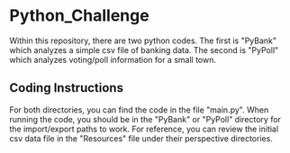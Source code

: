 # Python_Challenge
Within this repository, there are two python codes. The first is "PyBank" which analyzes a simple csv file of banking data. The second is "PyPoll" which analyzes voting/poll information for a small town.

## Coding Instructions
  For both directories, you can find the code in the file "main.py". When running the code, you should be in the "PyBank" or "PyPoll" directory for the import/export paths to work. For reference, you can review the initial csv data file in the "Resources" file under their perspective directories.
